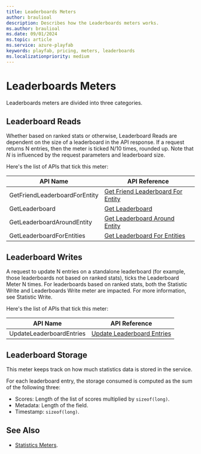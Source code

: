 ```yaml
---
title: Leaderboards Meters
author: braulioal
description: Describes how the Leaderboards meters works.
ms.author: braulioal
ms.date: 09/01/2024
ms.topic: article
ms.service: azure-playfab
keywords: playfab, pricing, meters, leaderboards
ms.localizationpriority: medium
---
```


# Leaderboards Meters

Leaderboards meters are divided into three categories.

## Leaderboard Reads
Whether based on ranked stats or otherwise, Leaderboard Reads are dependent on the size of a leaderboard in the 
API response. If a request returns N entries, then the meter is ticked N/10 times, rounded up. 
Note that *N* is influenced by the request parameters and leaderboard size.

Here's the list of APIs that tick this meter:

| API Name     | API Reference                                
|----------------------|--------------
|GetFriendLeaderboardForEntity               | [Get Friend Leaderboard For Entity](/rest/api/playfab/progression/leaderboards/get-friend-leaderboard-for-entity)    |
|GetLeaderboard               | [Get Leaderboard](/rest/api/playfab/progression/leaderboards/get-leaderboard)    |
|GetLeaderboardAroundEntity              | [Get Leaderboard Around Entity](/rest/api/playfab/progression/leaderboards/get-leaderboard-around-entity)    |
|GetLeaderboardForEntities              | [Get Leaderboard For Entities](/rest/api/playfab/progression/leaderboards/get-leaderboard-for-entities)    |


## Leaderboard Writes
A request to update N entries on a standalone leaderboard (for example, those leaderboards not based on ranked stats), ticks the Leaderboard 
Meter N times. For leaderboards based on ranked stats, both the Statistic Write and Leaderboards Write meter are impacted. For more information, see Statistic Write.

Here's the list of APIs that tick this meter:

| API Name     | API Reference                                
|----------------------|--------------
|UpdateLeaderboardEntries              | [Update Leaderboard Entries](/rest/api/playfab/progression/leaderboards/update-leaderboard-entries)    |


## Leaderboard Storage

This meter keeps track on how much statistics data is stored in the service.

For each leaderboard entry, the storage consumed is computed as the sum of the following three:
- Scores: Length of the list of scores multiplied by `sizeof(long)`.
- Metadata: Length of the field.
- Timestamp: `sizeof(long)`.

## See Also

- [Statistics Meters](../../pricing/meters/statistics-meters.md).